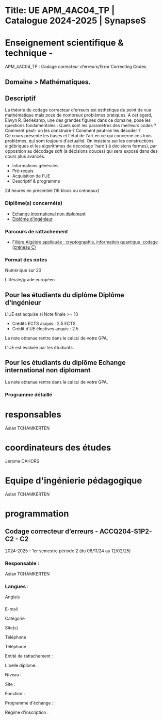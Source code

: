 # Title: UE APM_4AC04_TP | Catalogue 2024-2025 | SynapseS

#  [ ](/catalogue/2024-2025) Enseignement scientifique & technique \-
APM_4AC04_TP : Codage correcteur d’erreurs/Error Correcting Codes

## Domaine > Mathématiques.

## Descriptif

La théorie du codage correcteur d'erreurs est esthétique du point de vue
mathématique mais pose de nombreux problèmes pratiques. A cet égard, Elwyn R.
Berlekamp, une des grandes figures dans ce domaine, pose les questions
fondamentales : Quels sont les paramètres des meilleurs codes ? Comment peut-
on les construire ? Comment peut-on les décoder ?  
Ce cours présente les bases et l'état de l'art en ce qui concerne ces trois
problèmes, qui sont toujours d'actualité. On insistera sur les constructions
algébriques et les algorithmes de décodage 'hard'( à décisions fermes), par
opposition au décodage soft (à décisions douces) qui sera exposé dans des
cours plus avancés.

  * Informations générales
  * Pré-requis
  * Acquisition de l'UE
  * Descriptif & programme

24 heures en présentiel (16 blocs ou créneaux)

### Diplôme(s) concerné(s)

  * [Echange international non diplomant](/catalogue/2024-2025/diplome/1/PEI-echange-international-non-diplomant)
  * [Diplôme d'ingénieur](/catalogue/2024-2025/diplome/4/ING-diplome-d-ingenieur)

### Parcours de rattachement

  * [Filière Algèbre appliquée : cryptographie, information quantique, codage (créneau C)](/catalogue/2024-2025/parcours/1401/ACCQ-filiere-algebre-appliquee-cryptographie-information-quantique-codage-creneau-c)

### Format des notes

Numérique sur 20

Littérale/grade européen

## Pour les étudiants du diplôme Diplôme d'ingénieur

L'UE est acquise si Note finale >= 10

  * Crédits ECTS acquis : 2.5 ECTS
  * Crédit d'UE électives acquis : 2.5

La note obtenue rentre dans le calcul de votre GPA.

L'UE est évaluée par les étudiants.

## Pour les étudiants du diplôme Echange international non diplomant

La note obtenue rentre dans le calcul de votre GPA.

### Programme détaillé

# responsables

Aslan TCHAMKERTEN

# coordinateurs des études

Jérome CAHORS

# Equipe d'ingénierie pédagogique

Aslan TCHAMKERTEN

# programmation

## Codage correcteur d’erreurs - ACCQ204-S1P2-C2 - C2

2024-2025 - 1er semestre période 2 (du 08/11/24 au 12/02/25)

### Responsable :

Aslan TCHAMKERTEN

### Langues :

Anglais

###

E-mail

Catégorie

Site(s)

Téléphone

Téléphone

Entité de rattachement :

Libelle diplôme :

Niveau :

Site :

Fonction :

Programme d'échange :

Régime d'inscription :

